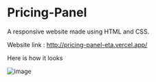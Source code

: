 # Pricing-Panel

A responsive website made using HTML and CSS.

Website link : http://pricing-panel-eta.vercel.app/

Here is how it looks 

![image](https://user-images.githubusercontent.com/90172285/136224187-d3cc5dc2-c63e-4032-9833-8ef5a604f928.png)
